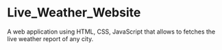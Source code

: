 # Live_Weather_Website
A web application using HTML, CSS, JavaScript that allows to fetches the live weather report of any city.
